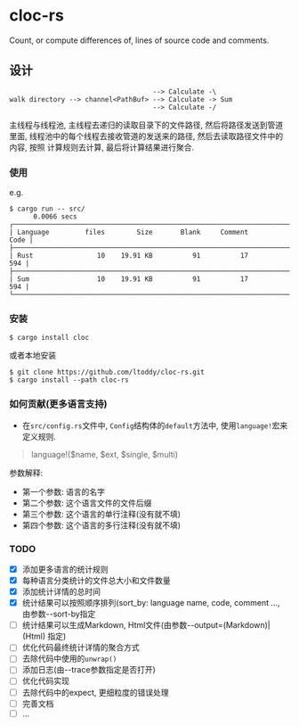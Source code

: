 # cloc-rs

Count, or compute differences of, lines of source code and comments.

## 设计

```
                                    --> Calculate -\
walk directory --> channel<PathBuf> --> Calculate -> Sum
                                    --> Calculate -/
```

主线程与线程池, 主线程去递归的读取目录下的文件路径, 然后将路径发送到管道里面,
线程池中的每个线程去接收管道的发送来的路径, 然后去读取路径文件中的内容, 按照
计算规则去计算, 最后将计算结果进行聚合.

### 使用

e.g.

```
$ cargo run -- src/
      0.0066 secs
┌────────────────────────────────────────────────────────────────────────┐
| Language         files        Size       Blank     Comment        Code |
├────────────────────────────────────────────────────────────────────────┤
| Rust                10    19.91 KB          91          17         594 |
├────────────────────────────────────────────────────────────────────────┤
| Sum                 10    19.91 KB          91          17         594 |
└────────────────────────────────────────────────────────────────────────┘
```

### 安装

```
$ cargo install cloc
```

或者本地安装

```
$ git clone https://github.com/ltoddy/cloc-rs.git
$ cargo install --path cloc-rs
```

### 如何贡献(更多语言支持)

- 在`src/config.rs`文件中, `Config`结构体的`default`方法中, 使用`language!`宏来定义规则.

> language!($name, $ext, $single, $multi)

参数解释:

- 第一个参数: 语言的名字
- 第二个参数: 这个语言文件的文件后缀
- 第三个参数: 这个语言的单行注释(没有就不填)
- 第四个参数: 这个语言的多行注释(没有就不填)

### TODO

- [x] 添加更多语言的统计规则
- [x] 每种语言分类统计的文件总大小和文件数量
- [x] 添加统计详情的总时间
- [x] 统计结果可以按照顺序排列(sort_by: language name, code, comment ..., 由参数--sort-by指定
- [ ] 统计结果可以生成Markdown, Html文件(由参数--output=(Markdown)|(Html) 指定)
- [ ] 优化代码最终统计详情的聚合方式
- [ ] 去除代码中使用的`unwrap()`
- [ ] 添加日志(由--trace参数指定是否打开)
- [ ] 优化代码实现
- [ ] 去除代码中的expect, 更细粒度的错误处理
- [ ] 完善文档
- [ ] ...
